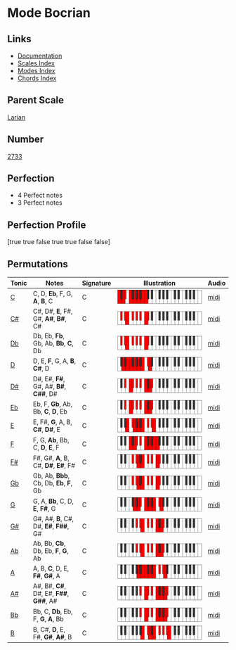# Mode Bocrian

## Links

- [Documentation](index.md)
- [Scales Index](Scales.md)
- [Modes Index](Modes.md)
- [Chords Index](Chords.md)

## Parent Scale

[Larian](ScaleLarian.md)

## Number

[2733](https://ianring.com/musictheory/scales/2733)

## Perfection

- 4 Perfect notes
- 3 Perfect notes

## Perfection Profile

[true true false true true false false]

## Permutations

| Tonic | Notes | Signature | Illustration | Audio |
|-------|-------|-----------|--------------|-------|
| [C](ModeCNaturalBocrian.md) | C, D, **Eb**, F, G, **A**, **B**, C | C | ![CNaturalBocrian](ModeCNaturalBocrian.png) | [midi](https://github.com/edipermadi/music/blob/main/docs/ModeCNaturalBocrian.mid?raw=true) |
| [C#](ModeCSharpBocrian.md) | C#, D#, **E**, F#, G#, **A#**, **B#**, C# | C | ![CSharpBocrian](ModeCSharpBocrian.png) | [midi](https://github.com/edipermadi/music/blob/main/docs/ModeCSharpBocrian.mid?raw=true) |
| [Db](ModeDFlatBocrian.md) | Db, Eb, **Fb**, Gb, Ab, **Bb**, **C**, Db | C | ![DFlatBocrian](ModeDFlatBocrian.png) | [midi](https://github.com/edipermadi/music/blob/main/docs/ModeDFlatBocrian.mid?raw=true) |
| [D](ModeDNaturalBocrian.md) | D, E, **F**, G, A, **B**, **C#**, D | C | ![DNaturalBocrian](ModeDNaturalBocrian.png) | [midi](https://github.com/edipermadi/music/blob/main/docs/ModeDNaturalBocrian.mid?raw=true) |
| [D#](ModeDSharpBocrian.md) | D#, E#, **F#**, G#, A#, **B#**, **C##**, D# | C | ![DSharpBocrian](ModeDSharpBocrian.png) | [midi](https://github.com/edipermadi/music/blob/main/docs/ModeDSharpBocrian.mid?raw=true) |
| [Eb](ModeEFlatBocrian.md) | Eb, F, **Gb**, Ab, Bb, **C**, **D**, Eb | C | ![EFlatBocrian](ModeEFlatBocrian.png) | [midi](https://github.com/edipermadi/music/blob/main/docs/ModeEFlatBocrian.mid?raw=true) |
| [E](ModeENaturalBocrian.md) | E, F#, **G**, A, B, **C#**, **D#**, E | C | ![ENaturalBocrian](ModeENaturalBocrian.png) | [midi](https://github.com/edipermadi/music/blob/main/docs/ModeENaturalBocrian.mid?raw=true) |
| [F](ModeFNaturalBocrian.md) | F, G, **Ab**, Bb, C, **D**, **E**, F | C | ![FNaturalBocrian](ModeFNaturalBocrian.png) | [midi](https://github.com/edipermadi/music/blob/main/docs/ModeFNaturalBocrian.mid?raw=true) |
| [F#](ModeFSharpBocrian.md) | F#, G#, **A**, B, C#, **D#**, **E#**, F# | C | ![FSharpBocrian](ModeFSharpBocrian.png) | [midi](https://github.com/edipermadi/music/blob/main/docs/ModeFSharpBocrian.mid?raw=true) |
| [Gb](ModeGFlatBocrian.md) | Gb, Ab, **Bbb**, Cb, Db, **Eb**, **F**, Gb | C | ![GFlatBocrian](ModeGFlatBocrian.png) | [midi](https://github.com/edipermadi/music/blob/main/docs/ModeGFlatBocrian.mid?raw=true) |
| [G](ModeGNaturalBocrian.md) | G, A, **Bb**, C, D, **E**, **F#**, G | C | ![GNaturalBocrian](ModeGNaturalBocrian.png) | [midi](https://github.com/edipermadi/music/blob/main/docs/ModeGNaturalBocrian.mid?raw=true) |
| [G#](ModeGSharpBocrian.md) | G#, A#, **B**, C#, D#, **E#**, **F##**, G# | C | ![GSharpBocrian](ModeGSharpBocrian.png) | [midi](https://github.com/edipermadi/music/blob/main/docs/ModeGSharpBocrian.mid?raw=true) |
| [Ab](ModeAFlatBocrian.md) | Ab, Bb, **Cb**, Db, Eb, **F**, **G**, Ab | C | ![AFlatBocrian](ModeAFlatBocrian.png) | [midi](https://github.com/edipermadi/music/blob/main/docs/ModeAFlatBocrian.mid?raw=true) |
| [A](ModeANaturalBocrian.md) | A, B, **C**, D, E, **F#**, **G#**, A | C | ![ANaturalBocrian](ModeANaturalBocrian.png) | [midi](https://github.com/edipermadi/music/blob/main/docs/ModeANaturalBocrian.mid?raw=true) |
| [A#](ModeASharpBocrian.md) | A#, B#, **C#**, D#, E#, **F##**, **G##**, A# | C | ![ASharpBocrian](ModeASharpBocrian.png) | [midi](https://github.com/edipermadi/music/blob/main/docs/ModeASharpBocrian.mid?raw=true) |
| [Bb](ModeBFlatBocrian.md) | Bb, C, **Db**, Eb, F, **G**, **A**, Bb | C | ![BFlatBocrian](ModeBFlatBocrian.png) | [midi](https://github.com/edipermadi/music/blob/main/docs/ModeBFlatBocrian.mid?raw=true) |
| [B](ModeBNaturalBocrian.md) | B, C#, **D**, E, F#, **G#**, **A#**, B | C | ![BNaturalBocrian](ModeBNaturalBocrian.png) | [midi](https://github.com/edipermadi/music/blob/main/docs/ModeBNaturalBocrian.mid?raw=true) |
